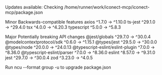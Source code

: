 Updates available:
Checking /home/runner/work/iconect-mcp/iconect-mcp/package.json

Minor   Backwards-compatible features
 axios        ^1.7.0  →  ^1.10.0
 ts-jest     ^29.1.0  →  ^29.4.0
 tsx          ^4.0.0  →  ^4.20.3
 typescript   ^5.0.0  →   ^5.8.3

Major   Potentially breaking API changes
 @jest/globals                     ^29.7.0  →   ^30.0.4
 @modelcontextprotocol/sdk          ^0.6.0  →   ^1.15.1
 @types/jest                       ^29.5.0  →   ^30.0.0
 @types/node                       ^20.0.0  →  ^24.0.13
 @typescript-eslint/eslint-plugin   ^7.0.0  →   ^8.36.0
 @typescript-eslint/parser          ^7.0.0  →   ^8.36.0
 eslint                            ^8.57.0  →   ^9.31.0
 jest                              ^29.7.0  →   ^30.0.4
 zod                               ^3.23.0  →    ^4.0.5

Run ncu --format group -u to upgrade package.json
